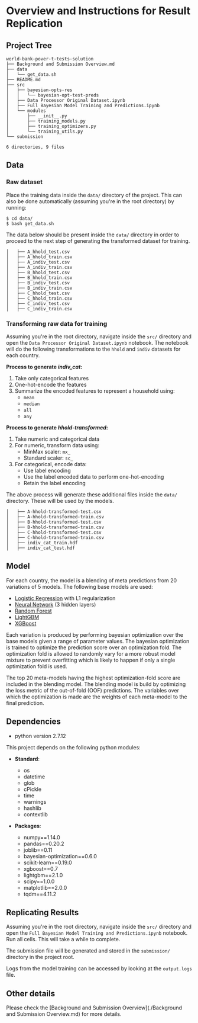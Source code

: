 # Overview and Instructions for Result Replication


## Project Tree

```
world-bank-pover-t-tests-solution
├── Background and Submission Overview.md
├── data
│   └── get_data.sh
├── README.md
├── src
│   ├── bayesian-opts-res
│   │   └── bayesian-opt-test-preds
│   ├── Data Processor Original Dataset.ipynb
│   ├── Full Bayesian Model Training and Predictions.ipynb
│   └── modules
│       ├── __init__.py
│       ├── training_models.py
│       ├── training_optimizers.py
│       └── training_utils.py
└── submission

6 directories, 9 files
```


## Data


### Raw dataset
Place the training data inside the `data/` directory of the project. This can also be done automatically (assuming you're in the root directory) by running:

```
$ cd data/
$ bash get_data.sh
```

The data below should be present inside the `data/` directory in order to proceed to the next step of generating the transformed dataset for training.
```
│   ├── A_hhold_test.csv
│   ├── A_hhold_train.csv
│   ├── A_indiv_test.csv
│   ├── A_indiv_train.csv
│   ├── B_hhold_test.csv
│   ├── B_hhold_train.csv
│   ├── B_indiv_test.csv
│   ├── B_indiv_train.csv
│   ├── C_hhold_test.csv
│   ├── C_hhold_train.csv
│   ├── C_indiv_test.csv
│   ├── C_indiv_train.csv
```


### Transforming raw data for training

Assuming you're in the root directory, navigate inside the `src/` directory and open the `Data Processor Original Dataset.ipynb` notebook. The notebook will do the following transformations to the `hhold` and `indiv` datasets for each country.


**Process to generate *indiv_cat*:**

1. Take only categorical features
2. One-hot-encode the features
3. Summarize the encoded features to represent a household using:
    - `mean`
    - `median`
    - `all`
    - `any`

**Process to generate *hhold-transformed*:**

1. Take numeric and categorical data
2. For numeric, transform data using:
    - MinMax scaler: `mx_`
    - Standard scaler: `sc_`
3. For categorical, encode data:
    - Use label encoding
    - Use the label encoded data to perform one-hot-encoding
    - Retain the label encoding


The above process will generate these additional files inside the `data/` directory. These will be used by the models.

```
│   ├── A-hhold-transformed-test.csv
│   ├── A-hhold-transformed-train.csv
│   ├── B-hhold-transformed-test.csv
│   ├── B-hhold-transformed-train.csv
│   ├── C-hhold-transformed-test.csv
│   ├── C-hhold-transformed-train.csv
│   ├── indiv_cat_train.hdf
│   ├── indiv_cat_test.hdf
```



## Model

For each country, the model is a blending of meta predictions from 20 variations of 5 models.
The following base models are used:

* [Logistic Regression](http://scikit-learn.org/stable/modules/generated/sklearn.linear_model.LogisticRegression.html) with L1 regularization
* [Neural Network](http://scikit-learn.org/stable/modules/generated/sklearn.neural_network.MLPClassifier.html) (3 hidden layers)
* [Random Forest](http://scikit-learn.org/stable/modules/generated/sklearn.ensemble.RandomForestClassifier.html)
* [LightGBM](https://lightgbm.readthedocs.io/en/latest/)
* [XGBoost](http://xgboost.readthedocs.io/en/latest/model.html)

Each variation is produced by performing bayesian optimization over the base models given a range of parameter values. The bayesian optimization is trained to optimize the prediction score over an optimization fold. The optimization fold is allowed to randomly vary for a more robust model mixture to prevent overfitting which is likely to happen if only a single optimization fold is used.

The top 20 meta-models having the highest optimization-fold score are included in the blending model. The blending model is build by optimizing the loss metric of the out-of-fold (OOF) predictions. The variables over which the optimization is made are the weights of each meta-model to the final prediction.


## Dependencies

* python version 2.7.12

This project depends on the following python modules:

* **Standard**:
    * os
    * datetime
    * glob
    * cPickle
    * time
    * warnings
    * hashlib
    * contextlib


* **Packages**:
    * numpy==1.14.0
    * pandas==0.20.2
    * joblib==0.11
    * bayesian-optimization==0.6.0
    * scikit-learn==0.19.0
    * xgboost==0.7
    * lightgbm==2.1.0
    * scipy==1.0.0
    * matplotlib==2.0.0
    * tqdm==4.11.2


## Replicating Results


Assuming you're in the root directory, navigate inside the `src/` directory and open the `Full Bayesian Model Training and Predictions.ipynb` notebook. Run all cells. This will take a while to complete.

The submission file will be generated and stored in the `submission/` directory in the project root.

Logs from the model training can be accessed by looking at the `output.logs` file.

## Other details

Please check the [Background and Submission Overview](./Background and Submission Overview.md) for more details.

